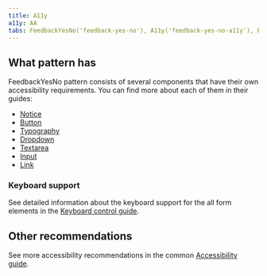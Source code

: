 ```yaml
---
title: A11y
a11y: AA
tabs: FeedbackYesNo('feedback-yes-no'), A11y('feedback-yes-no-a11y'), Example('feedback-yes-no-code')
---
```


## What pattern has

FeedbackYesNo pattern consists of several components that have their own accessibility requirements. You can find more about each of them in their guides:

- [Notice](/components/notice/notice-a11y)
- [Button](/components/button/button-a11y)
- [Typography](/style/typography/typography-a11y)
- [Dropdown](/components/dropdown/dropdown-a11y)
- [Textarea](/components/textarea/textarea-a11y)
- [Input](/components/input/input-a11y)
- [Link](/components/link/link-a11y)

### Keyboard support

See detailed information about the keyboard support for the all form elements in the [Keyboard control guide](/core-principles/a11y/a11y-keyboard).

## Other recommendations

See more accessibility recommendations in the common [Accessibility guide](/core-principles/a11y/a11y).

